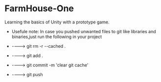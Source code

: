 # FarmHouse-One
Learning the basics of Unity with a prototype game.


* Usefule note:  In case you pushed unwanted files to git like libraries and binaries,just run the following in your project

* ----> git rm -r --cached .
* ----> git add .
* ----> git commit -m 'clear git cache'
* ----> git push
